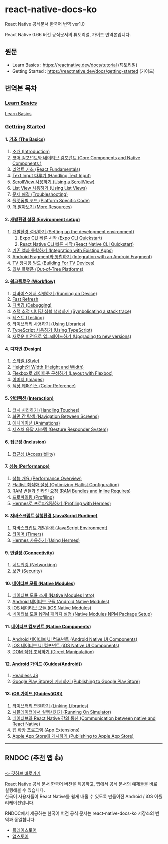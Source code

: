 # react-native-docs-ko
React Native 공식문서 한국어 번역 ver1.0

React Native 0.66 버전 공식문서의 튜토리얼, 가이드 번역본입니다. 


## 원문
- Learn Basics : https://reactnative.dev/docs/tutorial (튜토리얼)
- Getting Started : https://reactnative.dev/docs/getting-started (가이드)  


## 번역본 목차

### [Learn Basics](https://github.com/dev-seomoon/react-native-docs-ko/blob/main/learn-basics.md)
[Learn Basics](https://github.com/dev-seomoon/react-native-docs-ko/blob/main/learn-basics.md)

### [Gettring Started](https://github.com/dev-seomoon/react-native-docs-ko/tree/main/getting-started)
#### 1. [기초 (The Basics)](https://github.com/dev-seomoon/react-native-docs-ko/tree/main/getting-started/1.The-Basics)  
1. [소개 (Introduction)](https://github.com/dev-seomoon/react-native-docs-ko/blob/main/getting-started/1.The-Basics/1.Introduction.md)
2. [코어 컴포넌트와 네이티브 컴포넌트 (Core Components and Native Components )](https://github.com/dev-seomoon/react-native-docs-ko/blob/main/getting-started/1.The-Basics/2.Core-Components-and-Native-Components.md)
3. [리액트 기초 (React Fundamentals)](https://github.com/dev-seomoon/react-native-docs-ko/blob/main/getting-started/1.The-Basics/3.React-Fundamentals.md)
4. [Text Input 다루기 (Handling Text Input)](https://github.com/dev-seomoon/react-native-docs-ko/blob/main/getting-started/1.The-Basics/4.Handling-Text-Input.md)
5. [ScrollView 사용하기 (Using a ScrollView)](https://github.com/dev-seomoon/react-native-docs-ko/blob/main/getting-started/1.The-Basics/5.Using-a-ScrollView.md)
6. [List View 사용하기 (Using List Views)](https://github.com/dev-seomoon/react-native-docs-ko/blob/main/getting-started/1.The-Basics/6.Using-List-Views.md)
7. [문제 해결 (Troubleshooting)](https://github.com/dev-seomoon/react-native-docs-ko/blob/main/getting-started/1.The-Basics/7.Troubleshooting.md)
8. [플랫폼별 코드 (Platform Specific Code)](https://github.com/dev-seomoon/react-native-docs-ko/blob/main/getting-started/1.The-Basics/8.Platform-Specific-Code.md)
9. [더 알아보기 (More Resources)](https://github.com/dev-seomoon/react-native-docs-ko/blob/main/getting-started/1.The-Basics/9.More-Resources.md) 


#### 2. [개발환경 설정 (Environment setup)](https://github.com/dev-seomoon/react-native-docs-ko/tree/main/getting-started/2.Environment-setup)
1. [개발환경 설정하기 (Setting up the development environment)](https://github.com/dev-seomoon/react-native-docs-ko/tree/main/getting-started/2.Environment-setup/1.Setting-up-the-development-environment)
    1. [Expo CLI 빠른 시작 (Expo CLI Quickstart)](https://github.com/dev-seomoon/react-native-docs-ko/blob/main/getting-started/2.Environment-setup/1.Setting-up-the-development-environment/Expo-CLI-Quickstart.md)
    2. [React Native CLI 빠른 시작 (React Native CLI Quickstart)](https://github.com/dev-seomoon/react-native-docs-ko/tree/main/getting-started/2.Environment-setup/1.Setting-up-the-development-environment/React-Native-CLI-Quickstart)
3. [기존 앱과 통합하기 (Integration with Existing Apps)](https://github.com/dev-seomoon/react-native-docs-ko/tree/main/getting-started/2.Environment-setup/2.Integration-with-Existing-Apps)
4. [Android Fragment와 통합하기 (Integration with an Android Fragment)](https://github.com/dev-seomoon/react-native-docs-ko/blob/main/getting-started/2.Environment-setup/3.Integration-with-an-Android-Fragment.md)
5. [TV 장치용 빌드 (Building For TV Devices)](https://github.com/dev-seomoon/react-native-docs-ko/tree/main/getting-started/2.Environment-setup/4.Building-For-TV-Devices)
6. [외부 플랫폼 (Out-of-Tree Platforms)](https://github.com/dev-seomoon/react-native-docs-ko/blob/main/getting-started/2.Environment-setup/5.Out-of-Tree_Platforms.md)

#### 3. [워크플로우 (Workflow)](https://github.com/dev-seomoon/react-native-docs-ko/tree/main/getting-started/3.Workflow)
1. [디바이스에서 실행하기 (Running on Device)](https://github.com/dev-seomoon/react-native-docs-ko/tree/main/getting-started/3.Workflow/1.Running-On-Device)
2. [Fast Refresh](https://github.com/dev-seomoon/react-native-docs-ko/blob/main/getting-started/3.Workflow/2.Fast-Refresh.md)
3. [디버깅 (Debugging)](https://github.com/dev-seomoon/react-native-docs-ko/blob/main/getting-started/3.Workflow/3.Debugging.md)
4. [스택 추적 디버깅 심볼 생성하기 (Symbolicating a stack trace)](https://github.com/dev-seomoon/react-native-docs-ko/blob/main/getting-started/3.Workflow/4.Symbolicating-a-stack-trace.md)
5. [테스트 (Testing)](https://github.com/dev-seomoon/react-native-docs-ko/blob/main/getting-started/3.Workflow/5.Testing.md)
6. [라이브러리 사용하기 (Using Libraries)](https://github.com/dev-seomoon/react-native-docs-ko/blob/main/getting-started/3.Workflow/6.Using-Libraries.md)
7. [TypeScript 사용하기 (Using TypeScript)](https://github.com/dev-seomoon/react-native-docs-ko/blob/main/getting-started/3.Workflow/7.Using-TypeScript.md)
8. [새로운 버전으로 업그레이드하기 (Upgrading to new versions)](https://github.com/dev-seomoon/react-native-docs-ko/blob/main/getting-started/3.Workflow/8.Upgrading-to-new-versions.md)

#### 4. [디자인 (Design)](https://github.com/dev-seomoon/react-native-docs-ko/tree/main/getting-started/4.Design)
1. [스타일 (Style)](https://github.com/dev-seomoon/react-native-docs-ko/blob/main/getting-started/4.Design/1.Style.md)
2. [Height와 Width (Height and Width)](https://github.com/dev-seomoon/react-native-docs-ko/blob/main/getting-started/4.Design/2.Height-and-Width.md)
3. [Flexbox로 레이아웃 구성하기 (Layout with Flexbox)](https://github.com/dev-seomoon/react-native-docs-ko/blob/main/getting-started/4.Design/3.Layout-with-Flexbox.md)
4. [이미지 (Images)](https://github.com/dev-seomoon/react-native-docs-ko/blob/main/getting-started/4.Design/4.Images.md)
5. [색상 레퍼런스 (Color Reference)](https://github.com/dev-seomoon/react-native-docs-ko/blob/main/getting-started/4.Design/5.Color-Reference.md)


#### 5. [인터랙션 (Interaction)](https://github.com/dev-seomoon/react-native-docs-ko/tree/main/getting-started/5.Interaction)
1. [터치 처리하기 (Handling Touches)](https://github.com/dev-seomoon/react-native-docs-ko/blob/main/getting-started/5.Interaction/1.Handling-Touches.md)
2. [화면 간 탐색 (Navigation Between Screens)](https://github.com/dev-seomoon/react-native-docs-ko/blob/main/getting-started/5.Interaction/2.Navigating-Between-Screens.md)
3. [애니메이션 (Animations)](https://github.com/dev-seomoon/react-native-docs-ko/blob/main/getting-started/5.Interaction/3.Animations.md)
4. [제스처 응답 시스템 (Gesture Responder System)](https://github.com/dev-seomoon/react-native-docs-ko/blob/main/getting-started/5.Interaction/4.Gesture-Responder-System.md)



#### 6. [접근성 (Inclusion)](https://github.com/dev-seomoon/react-native-docs-ko/tree/main/getting-started/6.Inclusion)
1. [접근성 (Accessibility)](https://github.com/dev-seomoon/react-native-docs-ko/blob/main/getting-started/6.Inclusion/1.Accessibility.md)



#### 7. [성능 (Performance)](https://github.com/dev-seomoon/react-native-docs-ko/tree/main/getting-started/7.Performance)
1. [성능 개요 (Performance Overview)](https://github.com/dev-seomoon/react-native-docs-ko/blob/main/getting-started/7.Performance/1.Performance-Overview.md)
2. [Flatlist 최적화 설정 (Optimizing Flatlist Configuration)](https://github.com/dev-seomoon/react-native-docs-ko/blob/main/getting-started/7.Performance/2.Optimizing-Flatlist-Configuration.md)
3. [RAM 번들과 인라인 요청 (RAM Bundles and Inline Requires)](https://github.com/dev-seomoon/react-native-docs-ko/blob/main/getting-started/7.Performance/3.RAM-Bundles-and-Inline-Requires.md)
4. [프로파일링 (Profiling)](https://github.com/dev-seomoon/react-native-docs-ko/blob/main/getting-started/7.Performance/4.Profiling.md)
5. [Hermes로 프로파일링하기 (Profiling with Hermes)](https://github.com/dev-seomoon/react-native-docs-ko/blob/main/getting-started/7.Performance/5.Profiling-with-Hermes.md)



#### 8. [자바스크립트 실행환경 (JavaScript Runtime)](https://github.com/dev-seomoon/react-native-docs-ko/tree/main/getting-started/8.JavaScript-Runtime)
1. [자바스크립트 개발환경 (JavaScript Environment)](https://github.com/dev-seomoon/react-native-docs-ko/blob/main/getting-started/8.JavaScript-Runtime/1.JavaScript-Environment.md)
2. [타이머 (Timers)](https://github.com/dev-seomoon/react-native-docs-ko/blob/main/getting-started/8.JavaScript-Runtime/2.Timers.md)
3. [Hermes 사용하기 (Using Hermes)](https://github.com/dev-seomoon/react-native-docs-ko/blob/main/getting-started/8.JavaScript-Runtime/3.Using-Hermes.md)



#### 9. [연결성 (Connectivity)](https://github.com/dev-seomoon/react-native-docs-ko/tree/main/getting-started/9.Connectivity)
1. [네트워킹 (Networking)](https://github.com/dev-seomoon/react-native-docs-ko/blob/main/getting-started/9.Connectivity/1.Networking.md)
2. [보안 (Security)](https://github.com/dev-seomoon/react-native-docs-ko/blob/main/getting-started/9.Connectivity/2.Security.md)



#### 10. [네이티브 모듈 (Native Modules)](https://github.com/dev-seomoon/react-native-docs-ko/tree/main/getting-started/10.Native-Modules)
1. [네이티브 모듈 소개 (Native Modules Intro)](https://github.com/dev-seomoon/react-native-docs-ko/blob/main/getting-started/10.Native-Modules/1.Native-Modules-Intro.md)
2. [Android 네이티브 모듈 (Android Native Modules)](https://github.com/dev-seomoon/react-native-docs-ko/blob/main/getting-started/10.Native-Modules/2.Android-Native-Modules.md)
3. [iOS 네이티브 모듈 (iOS Native Modules)](https://github.com/dev-seomoon/react-native-docs-ko/blob/main/getting-started/10.Native-Modules/3.iOS-Native-Modules.md)
4. [네이티브 모듈 NPM 패키지 설정 (Native Modules NPM Package Setup)](https://github.com/dev-seomoon/react-native-docs-ko/blob/main/getting-started/10.Native-Modules/4.Native-Modules-NPM-Package-Setup.md)



#### 11. [네이티브 컴포넌트 (Native Components)](https://github.com/dev-seomoon/react-native-docs-ko/tree/main/getting-started/11.Native-Components)
1. [Android 네이티브 UI 컴포넌트 (Android Native UI Components)](https://github.com/dev-seomoon/react-native-docs-ko/blob/main/getting-started/11.Native-Components/1.Android-Native-UI-Components.md)
2. [iOS 네이티브 UI 컴포넌트 (iOS Native UI Components)](https://github.com/dev-seomoon/react-native-docs-ko/blob/main/getting-started/11.Native-Components/2.iOS-Native-UI-Components.md)
3. [DOM 직접 조작하기 (Direct Manipulation)](https://github.com/dev-seomoon/react-native-docs-ko/blob/main/getting-started/11.Native-Components/3.Direct-Manipulation.md)



#### 12. [Android 가이드 (Guides(Android))](https://github.com/dev-seomoon/react-native-docs-ko/tree/main/getting-started/12.Guides-Android)
1. [Headless JS](https://github.com/dev-seomoon/react-native-docs-ko/blob/main/getting-started/12.Guides-Android/1.Headless-JS.md)
2. [Google Play Store에 게시하기 (Publishing to Google Play Store)](https://github.com/dev-seomoon/react-native-docs-ko/blob/main/getting-started/12.Guides-Android/2.Publishing-to-Google-Play-Store.md)


#### 13. [iOS 가이드 (Guides(iOS))](https://github.com/dev-seomoon/react-native-docs-ko/tree/main/getting-started/13.Guides-iOS)
1. [라이브러리 연결하기 (Linking Libraries)](https://github.com/dev-seomoon/react-native-docs-ko/blob/main/getting-started/13.Guides-iOS/1.Linking-Libraries.md)
2. [시뮬레이터에서 실행시키기 (Running On Simulator)](https://github.com/dev-seomoon/react-native-docs-ko/blob/main/getting-started/13.Guides-iOS/2.Running-On-Simulator.md)
3. [네이티브와 React Native 간의 통신 (Communication between native and React Native)](https://github.com/dev-seomoon/react-native-docs-ko/blob/main/getting-started/13.Guides-iOS/3.Communication-between-native-and-React-Native.md)
4. [앱 확장 프로그램 (App Extensions)](https://github.com/dev-seomoon/react-native-docs-ko/blob/main/getting-started/13.Guides-iOS/4.App-Extensions.md)
5. [Apple App Store에 게시하기 (Publishing to Apple App Store)](https://github.com/dev-seomoon/react-native-docs-ko/blob/main/getting-started/13.Guides-iOS/5.Publishing-to-Apple-App-Store.md)
  
  


---

## RNDOC (추천 앱 👍)
[-> 깃허브 바로가기](https://github.com/React-Native-docs/React-Native-docs)

React Native 공식 문서 한국어 버전을 제공하고, 앱에서 공식 문서의 예제들을 바로 실행해볼 수 있습니다.  
한국어 사용자들이 React Native를 쉽게 배울 수 있도록 만들어진 Android / iOS 어플리케이션입니다.  

RNDOC에서 제공하는 한국어 버전 공식 문서는 react-native-docs-ko 저장소의 번역과 동일합니다. 

- [플레이스토어](https://play.google.com/store/apps/details?id=com.hyuna.rnproject)
- [앱스토어](https://fnd.io/#/kr/ios-universal-app/1570059041-rndoc-by-minsung-kim)
